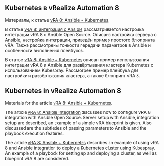## Kubernetes в vRealize Automation 8

Материалы, к статье [vRA 8: Ansible + Kubernetes]( https://as.zabedu.ru/linux/cont/vra8-kubespray).

В статье [vRA 8: интеграция с Ansible]( https://as.zabedu.ru/virtual/vmware/vra8-ansible) рассматривается настройка интеграции vRA 8 с Ansible Open Source. Описана настройка сервера с Ansible, настройка интеграции, приведён пример простого блюпринта vRA. Также рассмотрены тонкости передачи параметров в Ansible и особенности выполнения плейбуков.

В статье [vRA 8: Ansible + Kubernetes]( https://as.zabedu.ru/linux/cont/vra8-kubespray) описан пример использования интеграции vRA 8 и Ansible для развёртывания кластера Kubernetes с использованием Kubespray. Рассмотрен пример плейбука для настройки и развёртывания кластера, а также блюпринт vRA 8.

## Kubernetes in vRealize Automation 8

Materials for the article [vRA 8: Ansible + Kubernetes](https://as.zabedu.ru/linux/cont/vra8-kubespray).

The article [vRA 8: Ansible Integration](https://as.zabedu.ru/virtual/vmware/vra8-ansible) discusses how to configure vRA 8 integration with Ansible Open Source. Server setup with Ansible, integration setup are described, an example of a simple vRA blueprint is given. Also discussed are the subtleties of passing parameters to Ansible and the playbook execution features.

The article [vRA 8: Ansible + Kubernetes](https://as.zabedu.ru/linux/cont/vra8-kubespray) describes an example of using vRA 8 and Ansible integration to deploy a Kubernetes cluster using Kubespray. An example of a playbook for setting up and deploying a cluster, as well as blueprint vRA 8 are considered.
